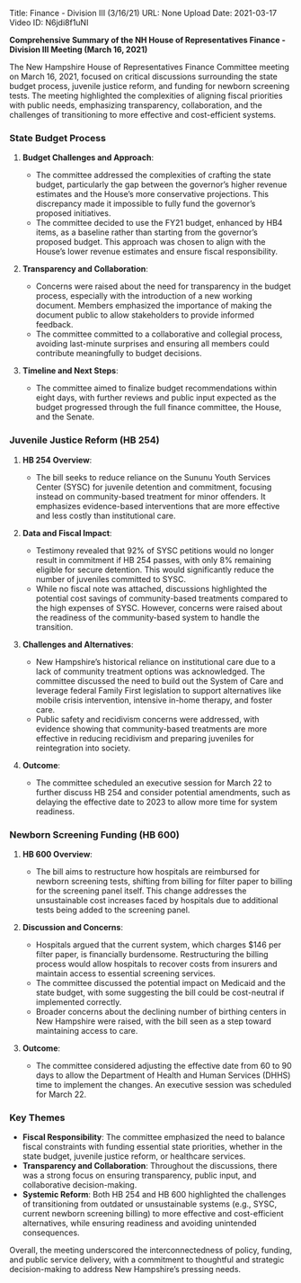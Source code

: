 Title: Finance - Division III (3/16/21)
URL: None
Upload Date: 2021-03-17
Video ID: N6jdi8f1uNI

**Comprehensive Summary of the NH House of Representatives Finance - Division III Meeting (March 16, 2021)**

The New Hampshire House of Representatives Finance Committee meeting on March 16, 2021, focused on critical discussions surrounding the state budget process, juvenile justice reform, and funding for newborn screening tests. The meeting highlighted the complexities of aligning fiscal priorities with public needs, emphasizing transparency, collaboration, and the challenges of transitioning to more effective and cost-efficient systems.

### **State Budget Process**
1. **Budget Challenges and Approach**:
   - The committee addressed the complexities of crafting the state budget, particularly the gap between the governor’s higher revenue estimates and the House’s more conservative projections. This discrepancy made it impossible to fully fund the governor’s proposed initiatives.
   - The committee decided to use the FY21 budget, enhanced by HB4 items, as a baseline rather than starting from the governor’s proposed budget. This approach was chosen to align with the House’s lower revenue estimates and ensure fiscal responsibility.

2. **Transparency and Collaboration**:
   - Concerns were raised about the need for transparency in the budget process, especially with the introduction of a new working document. Members emphasized the importance of making the document public to allow stakeholders to provide informed feedback.
   - The committee committed to a collaborative and collegial process, avoiding last-minute surprises and ensuring all members could contribute meaningfully to budget decisions.

3. **Timeline and Next Steps**:
   - The committee aimed to finalize budget recommendations within eight days, with further reviews and public input expected as the budget progressed through the full finance committee, the House, and the Senate.

### **Juvenile Justice Reform (HB 254)**
1. **HB 254 Overview**:
   - The bill seeks to reduce reliance on the Sununu Youth Services Center (SYSC) for juvenile detention and commitment, focusing instead on community-based treatment for minor offenders. It emphasizes evidence-based interventions that are more effective and less costly than institutional care.

2. **Data and Fiscal Impact**:
   - Testimony revealed that 92% of SYSC petitions would no longer result in commitment if HB 254 passes, with only 8% remaining eligible for secure detention. This would significantly reduce the number of juveniles committed to SYSC.
   - While no fiscal note was attached, discussions highlighted the potential cost savings of community-based treatments compared to the high expenses of SYSC. However, concerns were raised about the readiness of the community-based system to handle the transition.

3. **Challenges and Alternatives**:
   - New Hampshire’s historical reliance on institutional care due to a lack of community treatment options was acknowledged. The committee discussed the need to build out the System of Care and leverage federal Family First legislation to support alternatives like mobile crisis intervention, intensive in-home therapy, and foster care.
   - Public safety and recidivism concerns were addressed, with evidence showing that community-based treatments are more effective in reducing recidivism and preparing juveniles for reintegration into society.

4. **Outcome**:
   - The committee scheduled an executive session for March 22 to further discuss HB 254 and consider potential amendments, such as delaying the effective date to 2023 to allow more time for system readiness.

### **Newborn Screening Funding (HB 600)**
1. **HB 600 Overview**:
   - The bill aims to restructure how hospitals are reimbursed for newborn screening tests, shifting from billing for filter paper to billing for the screening panel itself. This change addresses the unsustainable cost increases faced by hospitals due to additional tests being added to the screening panel.

2. **Discussion and Concerns**:
   - Hospitals argued that the current system, which charges $146 per filter paper, is financially burdensome. Restructuring the billing process would allow hospitals to recover costs from insurers and maintain access to essential screening services.
   - The committee discussed the potential impact on Medicaid and the state budget, with some suggesting the bill could be cost-neutral if implemented correctly.
   - Broader concerns about the declining number of birthing centers in New Hampshire were raised, with the bill seen as a step toward maintaining access to care.

3. **Outcome**:
   - The committee considered adjusting the effective date from 60 to 90 days to allow the Department of Health and Human Services (DHHS) time to implement the changes. An executive session was scheduled for March 22.

### **Key Themes**
- **Fiscal Responsibility**: The committee emphasized the need to balance fiscal constraints with funding essential state priorities, whether in the state budget, juvenile justice reform, or healthcare services.
- **Transparency and Collaboration**: Throughout the discussions, there was a strong focus on ensuring transparency, public input, and collaborative decision-making.
- **Systemic Reform**: Both HB 254 and HB 600 highlighted the challenges of transitioning from outdated or unsustainable systems (e.g., SYSC, current newborn screening billing) to more effective and cost-efficient alternatives, while ensuring readiness and avoiding unintended consequences.

Overall, the meeting underscored the interconnectedness of policy, funding, and public service delivery, with a commitment to thoughtful and strategic decision-making to address New Hampshire’s pressing needs.